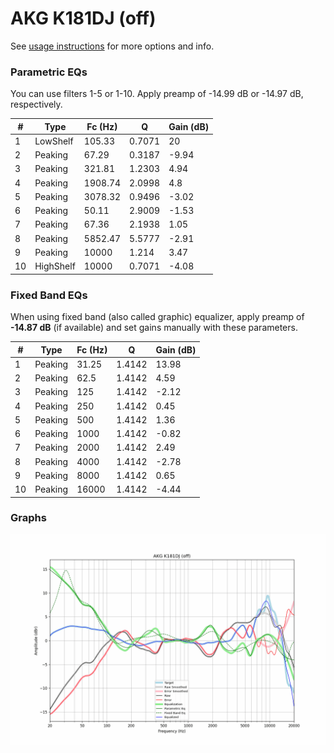 # AKG K181DJ (off)
See [usage instructions](https://github.com/jaakkopasanen/AutoEq#usage) for more options and info.

### Parametric EQs
You can use filters 1-5 or 1-10. Apply preamp of -14.99 dB or -14.97 dB, respectively.

|   # | Type      |   Fc (Hz) |      Q |   Gain (dB) |
|-----|-----------|-----------|--------|-------------|
|   1 | LowShelf  |    105.33 | 0.7071 |       20    |
|   2 | Peaking   |     67.29 | 0.3187 |       -9.94 |
|   3 | Peaking   |    321.81 | 1.2303 |        4.94 |
|   4 | Peaking   |   1908.74 | 2.0998 |        4.8  |
|   5 | Peaking   |   3078.32 | 0.9496 |       -3.02 |
|   6 | Peaking   |     50.11 | 2.9009 |       -1.53 |
|   7 | Peaking   |     67.36 | 2.1938 |        1.05 |
|   8 | Peaking   |   5852.47 | 5.5777 |       -2.91 |
|   9 | Peaking   |  10000    | 1.214  |        3.47 |
|  10 | HighShelf |  10000    | 0.7071 |       -4.08 |

### Fixed Band EQs
When using fixed band (also called graphic) equalizer, apply preamp of **-14.87 dB** (if available) and set gains manually with these parameters.

|   # | Type    |   Fc (Hz) |      Q |   Gain (dB) |
|-----|---------|-----------|--------|-------------|
|   1 | Peaking |     31.25 | 1.4142 |       13.98 |
|   2 | Peaking |     62.5  | 1.4142 |        4.59 |
|   3 | Peaking |    125    | 1.4142 |       -2.12 |
|   4 | Peaking |    250    | 1.4142 |        0.45 |
|   5 | Peaking |    500    | 1.4142 |        1.36 |
|   6 | Peaking |   1000    | 1.4142 |       -0.82 |
|   7 | Peaking |   2000    | 1.4142 |        2.49 |
|   8 | Peaking |   4000    | 1.4142 |       -2.78 |
|   9 | Peaking |   8000    | 1.4142 |        0.65 |
|  10 | Peaking |  16000    | 1.4142 |       -4.44 |

### Graphs
![](./AKG%20K181DJ%20(off).png)
